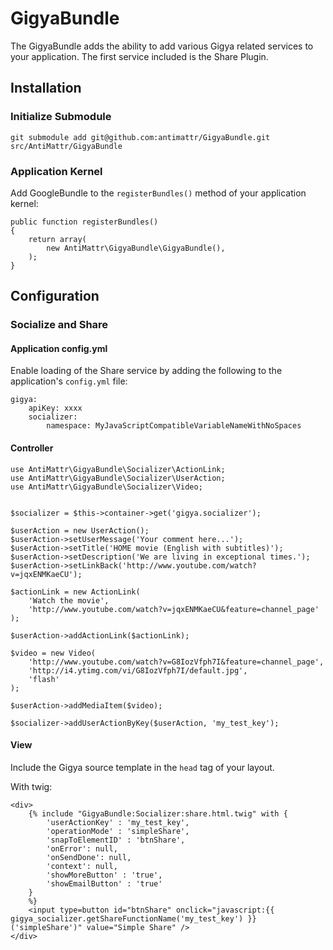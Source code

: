 # GigyaBundle

The GigyaBundle adds the ability to add various Gigya related services
to your application. The first service included is the Share Plugin.

## Installation

### Initialize Submodule

    git submodule add git@github.com:antimattr/GigyaBundle.git src/AntiMattr/GigyaBundle

### Application Kernel

Add GoogleBundle to the `registerBundles()` method of your application kernel:

    public function registerBundles()
    {
        return array(
            new AntiMattr\GigyaBundle\GigyaBundle(),
        );
    }

## Configuration

### Socialize and Share

#### Application config.yml

Enable loading of the Share service by adding the following to
the application's `config.yml` file:

    gigya:
        apiKey: xxxx
        socializer:
            namespace: MyJavaScriptCompatibleVariableNameWithNoSpaces

#### Controller

    use AntiMattr\GigyaBundle\Socializer\ActionLink;
    use AntiMattr\GigyaBundle\Socializer\UserAction;
    use AntiMattr\GigyaBundle\Socializer\Video;


    $socializer = $this->container->get('gigya.socializer');

    $userAction = new UserAction();
    $userAction->setUserMessage('Your comment here...');
    $userAction->setTitle('HOME movie (English with subtitles)');
    $userAction->setDescription('We are living in exceptional times.');
    $userAction->setLinkBack('http://www.youtube.com/watch?v=jqxENMKaeCU');

    $actionLink = new ActionLink(
        'Watch the movie',
        'http://www.youtube.com/watch?v=jqxENMKaeCU&feature=channel_page'
    );

    $userAction->addActionLink($actionLink);

    $video = new Video(
        'http://www.youtube.com/watch?v=G8IozVfph7I&feature=channel_page',
        'http://i4.ytimg.com/vi/G8IozVfph7I/default.jpg',
        'flash'
    );

    $userAction->addMediaItem($video);

    $socializer->addUserActionByKey($userAction, 'my_test_key');

#### View

Include the Gigya source template in the `head` tag of your layout.

With twig:

    <div>
        {% include "GigyaBundle:Socializer:share.html.twig" with {
            'userActionKey' : 'my_test_key',
            'operationMode' : 'simpleShare',
            'snapToElementID' : 'btnShare',
            'onError': null,
            'onSendDone': null,
            'context': null,
            'showMoreButton' : 'true',
            'showEmailButton' : 'true'
        }
        %}
        <input type=button id="btnShare" onclick="javascript:{{ gigya_socializer.getShareFunctionName('my_test_key') }}('simpleShare')" value="Simple Share" />
    </div>
